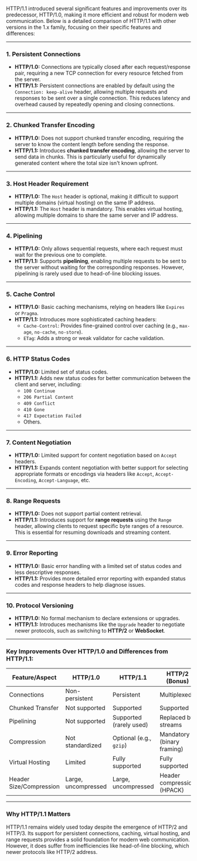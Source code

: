 HTTP/1.1 introduced several significant features and improvements over its predecessor, HTTP/1.0, making it more efficient and robust for modern web communication. Below is a detailed comparison of HTTP/1.1 with other versions in the 1.x family, focusing on their specific features and differences:

---

### **1. Persistent Connections**
- **HTTP/1.0:** Connections are typically closed after each request/response pair, requiring a new TCP connection for every resource fetched from the server.
- **HTTP/1.1:** Persistent connections are enabled by default using the `Connection: keep-alive` header, allowing multiple requests and responses to be sent over a single connection. This reduces latency and overhead caused by repeatedly opening and closing connections.

---

### **2. Chunked Transfer Encoding**
- **HTTP/1.0:** Does not support chunked transfer encoding, requiring the server to know the content length before sending the response.
- **HTTP/1.1:** Introduces **chunked transfer encoding**, allowing the server to send data in chunks. This is particularly useful for dynamically generated content where the total size isn't known upfront.

---

### **3. Host Header Requirement**
- **HTTP/1.0:** The `Host` header is optional, making it difficult to support multiple domains (virtual hosting) on the same IP address.
- **HTTP/1.1:** The `Host` header is mandatory. This enables virtual hosting, allowing multiple domains to share the same server and IP address.

---

### **4. Pipelining**
- **HTTP/1.0:** Only allows sequential requests, where each request must wait for the previous one to complete.
- **HTTP/1.1:** Supports **pipelining**, enabling multiple requests to be sent to the server without waiting for the corresponding responses. However, pipelining is rarely used due to head-of-line blocking issues.

---

### **5. Cache Control**
- **HTTP/1.0:** Basic caching mechanisms, relying on headers like `Expires` or `Pragma`.
- **HTTP/1.1:** Introduces more sophisticated caching headers:
  - `Cache-Control`: Provides fine-grained control over caching (e.g., `max-age`, `no-cache`, `no-store`).
  - `ETag`: Adds a strong or weak validator for cache validation.

---

### **6. HTTP Status Codes**
- **HTTP/1.0:** Limited set of status codes.
- **HTTP/1.1:** Adds new status codes for better communication between the client and server, including:
  - `100 Continue`
  - `206 Partial Content`
  - `409 Conflict`
  - `410 Gone`
  - `417 Expectation Failed`
  - Others.

---

### **7. Content Negotiation**
- **HTTP/1.0:** Limited support for content negotiation based on `Accept` headers.
- **HTTP/1.1:** Expands content negotiation with better support for selecting appropriate formats or encodings via headers like `Accept`, `Accept-Encoding`, `Accept-Language`, etc.

---

### **8. Range Requests**
- **HTTP/1.0:** Does not support partial content retrieval.
- **HTTP/1.1:** Introduces support for **range requests** using the `Range` header, allowing clients to request specific byte ranges of a resource. This is essential for resuming downloads and streaming content.

---

### **9. Error Reporting**
- **HTTP/1.0:** Basic error handling with a limited set of status codes and less descriptive responses.
- **HTTP/1.1:** Provides more detailed error reporting with expanded status codes and response headers to help diagnose issues.

---

### **10. Protocol Versioning**
- **HTTP/1.0:** No formal mechanism to declare extensions or upgrades.
- **HTTP/1.1:** Introduces mechanisms like the `Upgrade` header to negotiate newer protocols, such as switching to **HTTP/2** or **WebSocket**.

---

### **Key Improvements Over HTTP/1.0 and Differences from HTTP/1.1:**
| Feature/Aspect          | **HTTP/1.0**          | **HTTP/1.1**          | **HTTP/2 (Bonus)**             |
|-------------------------|-----------------------|-----------------------|--------------------------------|
| Connections             | Non-persistent       | Persistent            | Multiplexed                   |
| Chunked Transfer        | Not supported        | Supported             | Supported                     |
| Pipelining              | Not supported        | Supported (rarely used) | Replaced by streams          |
| Compression             | Not standardized     | Optional (e.g., `gzip`) | Mandatory (binary framing)    |
| Virtual Hosting         | Limited              | Fully supported       | Fully supported               |
| Header Size/Compression | Large, uncompressed  | Large, uncompressed   | Header compression (HPACK)    |

---

### **Why HTTP/1.1 Matters**
HTTP/1.1 remains widely used today despite the emergence of HTTP/2 and HTTP/3. Its support for persistent connections, caching, virtual hosting, and range requests provides a solid foundation for modern web communication. However, it does suffer from inefficiencies like head-of-line blocking, which newer protocols like HTTP/2 address.

